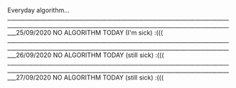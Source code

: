 Everyday algorithm...  _______________________________________________________________________________________________________________________________________________________________25/09/2020 NO ALGORITHM TODAY (I'm sick)  :(((          
 _______________________________________________________________________________________________________________________________________________________________26/09/2020 NO ALGORITHM TODAY (still sick)  :(((         
 _______________________________________________________________________________________________________________________________________________________________27/09/2020 NO ALGORITHM TODAY (still sick)  :(((         
